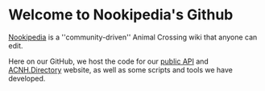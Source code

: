 # Welcome to Nookipedia's Github

[Nookipedia](https://nookipedia.com/wiki/Main_Page) is a ''community-driven'' Animal Crossing wiki that anyone can edit.

Here on our GitHub, we host the code for our [public API](https://github.com/Nookipedia/nookipedia-api) and [ACNH.Directory](https://github.com/Nookipedia/acnh.directory) website, as well as some scripts and tools we have developed.
